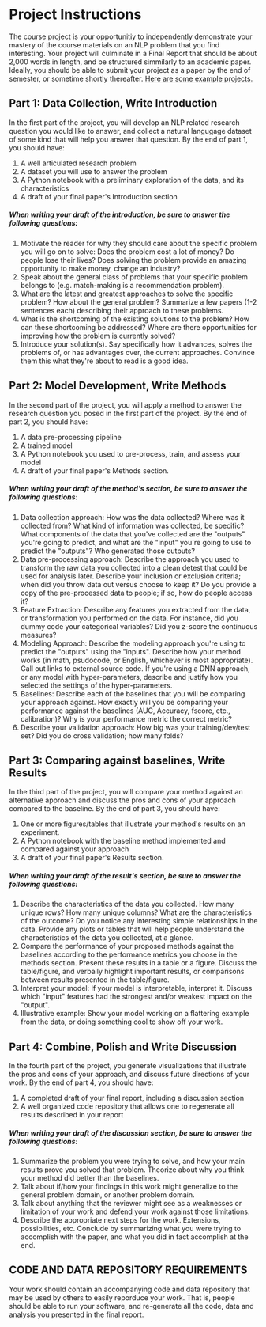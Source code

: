 # Project Instructions

The course project is your opportunitiy to independently demonstrate your mastery of the course materials on an NLP problem that you find interesting. Your project will culminate in a Final Report that should be about 2,000 words in length, and be structured simmilarly to an academic paper. Ideally, you should be able to submit your project as a paper by the end of semester, or sometime shortly thereafter. [Here are some example projects.](ExampleProjects.md)



## Part 1:  Data Collection, Write Introduction
In the first part of the project, you will develop an NLP related research question you would like to answer, and collect a natural langugage dataset of some kind that will help you answer that question. By the end of part 1, you should have:

1. A well articulated research problem
2. A dataset you will use to answer the problem
3. A Python notebook with a preliminary exploration of the data, and its characteristics
4. A draft of your final paper's Introduction section

##### When writing your draft of the introduction, be sure to answer the following questions:

1. Motivate the reader for why they should care about the specific problem you will go on to solve: Does the problem cost a lot of money? Do people lose their lives? Does solving the problem provide an amazing opportunity to make money, change an industry?
2. Speak about the general class of problems that your specific problem belongs to (e.g. match-making is a recommendation problem). 
3. What are the latest and greatest approaches to solve the specific problem? How about the general problem? Summarize a few papers (1-2 sentences each) describing their approach to these problems.
4. What is the shortcoming of the existing solutions to the problem? How can these shortcoming be addressed? Where are there opportunities for improving how the problem is currently solved?
5. Introduce your solution(s). Say specifically how it advances, solves the problems of, or has advantages over, the current approaches. Convince them this what they're about to read is a good idea.

## Part 2: Model Development, Write Methods
In the second part of the project, you will apply a method to answer the research question you posed in the first part of the project. By the end of part 2, you should have:

1. A data pre-processing pipeline
2. A trained model
3. A Python notebook you used to pre-process, train, and assess your model 
4. A draft of your final paper's Methods section. 

##### When writing your draft of the method's section, be sure to answer the following questions:

1. Data collection approach: How was the data collected? Where was it collected from? What kind of information was collected, be specific? What components of the data that you've collected are the "outputs" you're going to predict, and what are the "input" you're going to use to predict the "outputs"? Who generated those outputs?
2. Data pre-processing approach: Describe the approach you used to transform the raw data you collected into a clean detest that could be used for analysis later. Describe your inclusion or exclusion criteria; when did you throw data out versus choose to keep it?  Do you provide a copy of the pre-processed data to people; if so, how do people access it?
3. Feature Extraction: Describe any features you extracted from the data, or transformation you performed on the data. For instance, did you dummy code your categorical variables? Did you z-score the continuous measures?  
4. Modeling Approach: Describe the modeling approach you're using to predict the "outputs" using the "inputs". Describe how your method works (in math, psudocode, or English, whichever is most appropriate). Call out links to external source code. If you're using a DNN approach, or any model with hyper-parameters, describe and justify how you selected the settings of the hyper-parameters. 
5. Baselines: Describe each of the baselines that you will be comparing your approach against. How exactly will you be comparing your performance against the baselines (AUC, Accuracy, fscore, etc., calibration)? Why is your performance metric the correct metric?  
6. Describe your validation approach: How big was your training/dev/test set? Did you do cross validation; how many folds? 

## Part 3: Comparing against baselines, Write Results
In the third part of the project, you will compare your method against an alternative approach and discuss the pros and cons of your approach compared to the baseline. By the end of part 3, you should have:

1. One or more figures/tables that illustrate your method's results on an experiment.
2. A Python notebook with the baseline method implemented and compared against your approach
3. A draft of your final paper's Results section. 

##### When writing your draft of the result's section, be sure to answer the following questions:

1. Describe the characteristics of the data you collected. How many unique rows? How many unique columns? What are the characteristics of the outcome? Do you notice any interesting simple relationships in the data. Provide any plots or tables that will help people understand the characteristics of the data you collected, at a glance. 
2. Compare the performance of your proposed methods against the baselines according to the performance metrics you choose in the methods section. Present these results in a table or a figure. Discuss the table/figure, and verbally highlight important results, or comparisons between results presented in the table/figure. 
3. Interpret your model: If your model is interpretable, interpret it. Discuss which "input" features had the strongest and/or weakest impact on the "output".
4. Illustrative example: Show your model working on a flattering example from the data, or doing something cool to show off your work. 

## Part 4: Combine, Polish and Write Discussion
In the fourth part of the project, you  generate visualizations that illustrate the pros and cons of your approach, and discuss future directions of your work. By the end of part 4, you should have:

1. A completed draft of your final report, including a discussion section
2. A well organized code repository that allows one to regenerate all results described in your report

##### When writing your draft of the discussion section, be sure to answer the following questions:

1. Summarize the problem you were trying to solve, and how your main results prove you solved that problem. Theorize about why you think your method did better than the baselines.
2. Talk about if/how your findings in this work might generalize to the general problem domain, or another problem domain.
3. Talk about anything that the reviewer might see as a weaknesses or limitation of your work and defend your work against those limitations.
4. Describe the appropriate next steps for the work. Extensions, possibilities, etc.
 Conclude by summarizing what you were trying to accomplish with the paper, and what you did in fact accomplish at the end.

## CODE AND DATA REPOSITORY REQUIREMENTS
Your work should contain an accompanying code and data repository that may be used by others to easily reporduce your work. That is, people should be able to run your software, and re-generate all the code, data and analysis you presented in the final report.
